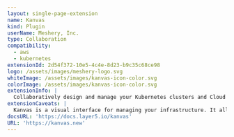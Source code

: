 ```yaml
---
layout: single-page-extension
name: Kanvas
kind: Plugin
userName: Meshery, Inc.
type: Collaboration 
compatibility: 
  - aws
  - kubernetes
extensionId: 2d54f372-10e5-4c4e-8d23-b9c35c68ce98
logo: /assets/images/meshery-logo.svg
whiteImage: /assets/images/kanvas-icon-color.svg
colorImage: /assets/images/kanvas-icon-color.svg
extensionInfo: |
  Collaboratively design and manage your Kubernetes clusters and Cloud services. 
extensionCaveats: |
  Kanvas is a visual interface for managing your infrastructure. It allows you to create, edit, and share your infrastructure as code. Kanvas is a visual interface for managing your infrastructure. It allows you to create, edit, and share your infrastructure as code.  
docsURL: 'https://docs.layer5.io/kanvas'
URL: 'https://kanvas.new'
---
```

